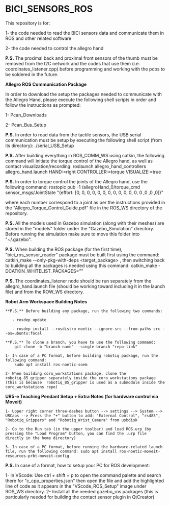 # BICI_SENSORS_ROS
This repository is for: 

1- the code needed to read the BICI sensors data and communicate them in ROS and other related software

2- the code needed to control the allegro hand

**P.S.** The proximal back and proximal front sensors of the thumb must be removed from the I2C network and the codes that use them (i.e. coordinates_listener.cpp) before programming and working with the pcbs to be soldered in the future.

**Allegro ROS Communication Package**

In order to download the setup the packages needed to communicate with the Allegro Hand, please execute the following shell scripts in order and follow the instructions as prompted:

1- Pcan_Downloads

2- Pcan_Bus_Setup

**P.S.** In order to read data from the tactile sensors, the USB serial communication must be setup by executing the following shell script (from its directory): ./serial_USB_Setup

**P.S.** After building everything in ROS_COMM_WS using catkin, the following command will initiate the torque control of the Allegro hand, as well as contact visualization/recording: roslaunch allegro_hand_controllers allegro_hand.launch HAND:=right CONTROLLER:=torque VISUALIZE:=true

**P.S.** In order to torque control the joints of the Allegro hand, use the following command: rostopic pub -1 /allegroHand_0/torque_cmd sensor_msgs/JointState "{effort: [0, 0, 0, 0, 0, 0, 0, 0, 0, 0, 0, 0, 0 ,0 ,0 ,0]}"

where each number correspond to a joint as per the instructions provided in the "Allegro_Torque_Control_Guide.pdf" file in the ROS_WS directory of the repository.

**P.S.** All the models used in Gazebo simulation (along with their meshes) are stored in the "models" folder under the "Gazebo_Simulation" directory. Before running the simulation make sure to move this folder into "~/.gazebo".

**P.S.** When building the ROS package (for the first time), "bici_ros_sensor_reader" package must be built first using the command: catkin_make --only-pkg-with-deps <target_package> , then switching back to building all the packages is needed using this command: catkin_make -DCATKIN_WHITELIST_PACKAGES=""

**P.S.** The coordinates_listener node should be run separately from the allegro_hand.launch file (should be working toward including it in the launch file) and from the ROW_WS directory.

**Robot Arm Workspace Building Notes**

    **P.S.** Before building any package, run the following two commands:

       - rosdep update

       - rosdep install --rosdistro noetic --ignore-src --from-paths src --os=ubuntu:focal

    **P.S.** To clone a branch, you have to use the following command:
        git clone -b "branch-name" --single-branch "repo-link"

    1- In case of a PC format, before building robotiq package, run the following command:
        sudo apt install ros-noetic-soem

    2- When building coro_workstations package, clone the robotiq_85_gripper separately inside the coro_workstations package (this is because  robotiq_85_gripper is used as a submodule inside the coro_workstations repo) 

**UR5-e Teaching Pendant Setup + Extra Notes (for hardware control via Moveit)**

    1- Upper right corner three-dashes button --> settings --> System --> URCaps --> Press the "+" button to add: "External Control", "rs485", "Robotiq_Grippers" and "Robotiq_Wrist_Camera" from usbdisk

    2- Go to the Run tab (in the upper toolbar) and load ROS.urp (by pressing the "Load Program" button, you can find the .urp file directly in the home directory)

    3- In case of a PC format, before running the hardware-related launch file, run the following command: sudo apt install ros-noetic-moveit-resources-prbt-moveit-config

**P.S.** In case of a format, how to setup your PC for ROS development:

1- In VScode: Use ctrl + shift + p to open the command palette and search there for "c_cpp_properties.json" then open the file and add the highlighted line of code as it appears in the "VScode_ROS_Setup" image under ROS_WS directory.
2- Install all the needed gazebo_ros packages (this is particularly needed for building the contact sensor plugin in QtCreator)
